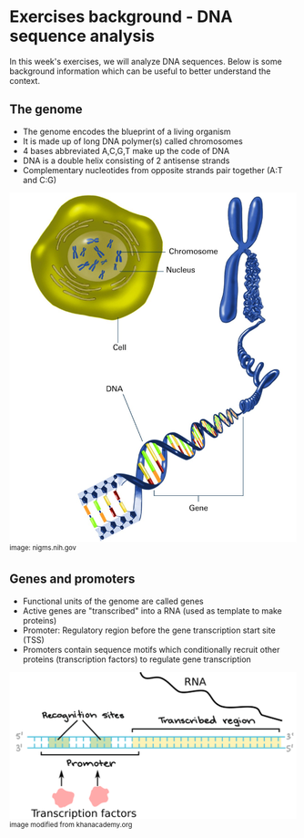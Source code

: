 # Exercises background - DNA sequence analysis

In this week's exercises, we will analyze DNA sequences. Below is some background information which can be useful to better understand the context.

## The genome
* The genome encodes the blueprint of a living organism
* It is made up of long DNA polymer(s) called chromosomes
* 4 bases abbreviated A,C,G,T make up the code of DNA
* DNA is a double helix consisting of 2 antisense strands
* Complementary nucleotides from opposite strands pair together (A:T and C:G)

![genome_drawing](figs/genome.png)
<sup>image: nigms.nih.gov</sup>


## Genes and promoters

* Functional units of the genome are called genes
* Active genes are "transcribed" into a RNA (used as template to make proteins)
* Promoter: Regulatory region before the gene transcription start site (TSS)
* Promoters contain sequence motifs which conditionally recruit other proteins (transcription factors) to regulate gene transcription

![promoter_schema](figs/promoter.png)
<sup>image modified from khanacademy.org</sup>
